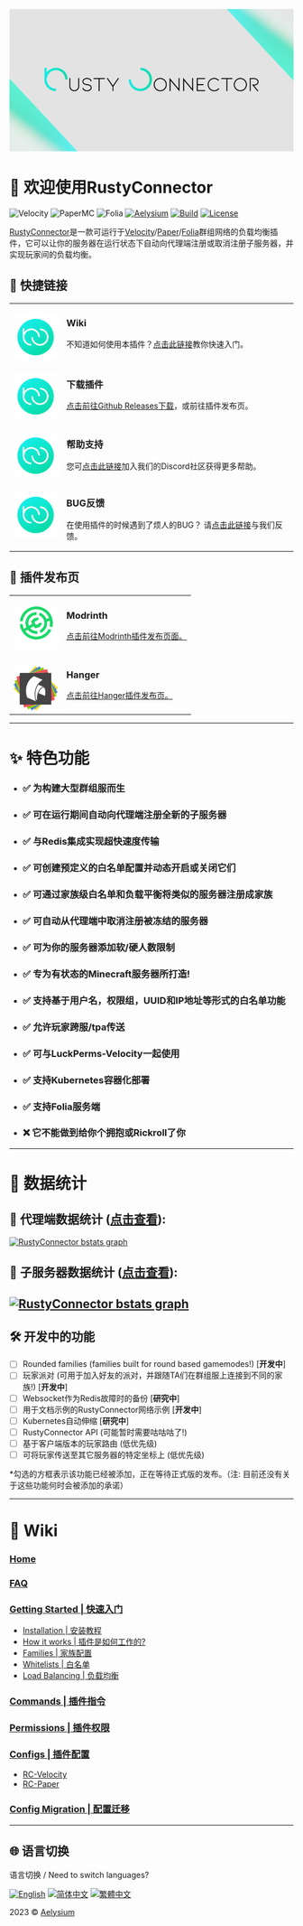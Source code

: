 ![Aelysium Wordmark Image](https://github.com/Aelysium-Group/.github/blob/main/images/rustyconnector-wordmark.png?raw=true)

# 👋 欢迎使用RustyConnector
![Velocity](https://flat.badgen.net/badge/Velocity/3.1.1%20-%203.2.0/1197d1?icon=dockbit)
![PaperMC](https://flat.badgen.net/badge/Paper/1.16%20-%201.20.1/F96854?icon=telegram)
![Folia](https://flat.badgen.net/badge/Folia/Supported/E004BC?icon=maven)
[![Aelysium](https://flat.badgen.net/badge/Discord/Aelysium/5865F2?icon=discord)](https://join.aelysium.group/)
[![Build](https://flat.badgen.net/github/release/Aelysium-Group/rusty-connector?label=Latest%20Stable%20Release&icon=maven)](https://github.com/Aelysium-Group/rusty-connector/releases)
[![License](https://flat.badgen.net/badge/License/MIT/5865F2)](https://github.com/Aelysium-Group/rusty-connector/blob/main/LICENSE)

[RustyConnector]是一款可运行于[Velocity]/[Paper]/[Folia]群组网络的负载均衡插件，它可以让你的服务器在运行状态下自动向代理端注册或取消注册子服务器，并实现玩家间的负载均衡。

<!-- Table-1 -->
<table>
<thead>
<h2>🧭 快捷链接</h2>
</thead>
<tbody>
<tr>
  <td width="80" align="center" valign="top">
    <br>
    <a href="https://github.com/Aelysium-Group/rusty-connector/wiki"><img src="./blob/images/logo/rc-logo.webp"></a>
  </td>
  <td valign="top">
    <h3>Wiki</h3>
    <p>
      不知道如何使用本插件？<a href="https://github.com/Aelysium-Group/rusty-connector/wiki">点击此链接</a>教你快速入门。
    </p>
  </td>
</tr>
<tr>
  <td width="80" align="center" valign="top">
    <br>
    <a href="https://github.com/Aelysium-Group/rusty-connector/releases"><img src="./blob/images/logo/rc-logo.webp"></a>
  </td>
  <td valign="top">
    <h3>下载插件</h3>
    <p>
      <a href="https://github.com/Aelysium-Group/rusty-connector/releases">点击前往Github Releases下载</a>，或前往插件发布页。
    </p>
  </td>
</tr>
<tr>
  <td width="80" align="center" valign="top">
    <br>
    <a href="https://join.aelysium.group"><img src="./blob/images/logo/rc-logo.webp"></a>
  </td>
  <td>
    <h3>帮助支持</h3>
    <p>
      您可<a href="https://join.aelysium.group">点击此链接</a>加入我们的Discord社区获得更多帮助。
    </p>
  </td>
</tr>
<tr>
  <td width="80" align="center" valign="top">
    <br>
    <a href="https://github.com/Aelysium-Group/rusty-connector/issues"><img src="./blob/images/logo/rc-logo.webp"></a>
  </td>
  <td>
    <h3>BUG反馈</h3>
    <p>
      在使用插件的时候遇到了烦人的BUG？ 请<a href="https://github.com/Aelysium-Group/rusty-connector/issues">点击此链接</a>与我们反馈。
    </p>
  </td>
</tr>
</tbody>
</table>

<!-- Table-2 -->
<table>
<thead>
<h2>🚀 插件发布页</h2>
</thead>
<tbody>
<tr>
  <td width="80" align="center" valign="top">
    <br>
    <a href="https://modrinth.com/plugin/rustyconnector"><img src="./blob/images/logo/modrinth.svg"></a>
  </td>
  <td valign="top">
    <h3>Modrinth</h3>
    <p>
      <a href="https://modrinth.com/plugin/rustyconnector">点击前往Modrinth插件发布页面。</a>
    </p>
  </td>
</tr>
<tr>
  <td width="80" align="center" valign="top">
    <br>
    <a href="https://hangar.papermc.io/nathan-i-martin/RustyConnector"><img src="./blob/images/logo/hangar.svg"></a>
  </td>
  <td valign="top">
    <h3>Hanger</h3>
    <p>
      <a href="https://hangar.papermc.io/nathan-i-martin/RustyConnector">点击前往Hanger插件发布页。</a>
    </p>
  </td>
</tr>
</tbody>
</table>

---
# ✨ 特色功能
- ### ✅ 为构建大型群组服而生
- ### ✅ 可在运行期间自动向代理端注册全新的子服务器
- ### ✅ 与Redis集成实现超快速度传输
- ### ✅ 可创建预定义的白名单配置并动态开启或关闭它们
- ### ✅ 可通过家族级白名单和负载平衡将类似的服务器注册成家族
- ### ✅ 可自动从代理端中取消注册被冻结的服务器
- ### ✅ 可为你的服务器添加软/硬人数限制
- ### ✅ 专为有状态的Minecraft服务器所打造!
- ### ✅ 支持基于用户名，权限组，UUID和IP地址等形式的白名单功能
- ### ✅ 允许玩家跨服/tpa传送
- ### ✅ 可与LuckPerms-Velocity一起使用
- ### ✅ 支持Kubernetes容器化部署
- ### ✅ 支持Folia服务端
- ### ❌ 它不能做到给你个拥抱或Rickroll了你

---
# 🎨 数据统计

## 🌌 代理端数据统计 ([点击查看](https://bstats.org/plugin/velocity/RustyConnector/17972)):
[![RustyConnector bstats graph](https://bstats.org/signatures/velocity/RustyConnector.svg)](https://bstats.org/signatures/velocity/RustyConnector.svg)
## 🌌 子服务器数据统计 ([点击查看](https://bstats.org/plugin/bukkit/RustyConnector/17973)):
[![RustyConnector bstats graph](https://bstats.org/signatures/bukkit/RustyConnector.svg)](https://bstats.org/signatures/bukkit/RustyConnector.svg)
---
## 🛠 开发中的功能
- [ ] Rounded families (families built for round based gamemodes!) [__开发中__]
- [ ] 玩家派对 (可用于加入好友的派对，并跟随TA们在群组服上连接到不同的家族!) [__开发中__]
- [ ] Websocket作为Redis故障时的备份 [__研究中__]
- [ ] 用于文档示例的RustyConnector网络示例 [__开发中__]
- [ ] Kubernetes自动伸缩 [__研究中__]
- [ ] RustyConnector API (可能暂时需要咕咕咕了!)
- [ ] 基于客户端版本的玩家路由 (低优先级)
- [ ] 可将玩家传送至其它服务器的特定坐标上 (低优先级)

\*勾选的方框表示该功能已经被添加，正在等待正式版的发布。（注: 目前还没有关于这些功能何时会被添加的承诺）

---
# 📖 Wiki
### [Home](https://github.com/Aelysium-Group/rusty-connector/wiki)
### [FAQ](https://github.com/Aelysium-Group/rusty-connector/wiki#faq)
### [Getting Started | 快速入门](https://github.com/Aelysium-Group/rusty-connector/wiki/Getting-Started-(First-Time))
  - [Installation | 安装教程](https://github.com/Aelysium-Group/rusty-connector/wiki/Getting-Started-(First-Time))
  - [How it works | 插件是如何工作的?](https://github.com/Aelysium-Group/rusty-connector/wiki/Getting-Started-(First-Time)#how-it-works)
  - [Families | 家族配置](https://github.com/Aelysium-Group/rusty-connector/wiki/Family)
  - [Whitelists | 白名单](https://github.com/Aelysium-Group/rusty-connector/wiki/Whitelist)
  - [Load Balancing | 负载均衡](https://github.com/Aelysium-Group/rusty-connector/wiki/Family#load-balancing)
### [Commands | 插件指令](https://github.com/Aelysium-Group/rusty-connector/wiki/Commands)
### [Permissions | 插件权限](https://github.com/Aelysium-Group/rusty-connector/wiki/Permissions)
### [Configs | 插件配置](https://github.com/Aelysium-Group/rusty-connector/wiki/Config-Migration)
  - [RC-Velocity](https://github.com/Aelysium-Group/rusty-connector/wiki/Config-v2#rc-velocity)
  - [RC-Paper](https://github.com/Aelysium-Group/rusty-connector/wiki/Config-v2#rc-paper)
### [Config Migration | 配置迁移](https://github.com/Aelysium-Group/rusty-connector/wiki/Config-Migration)

---
## 🌐 语言切换

语言切换 / Need to switch languages?

[![English](https://flat.badgen.net/badge/English/Click%20me/blue)](https://github.com/Aelysium-Group/rusty-connector)
[![简体中文](https://flat.badgen.net/badge/简体中文/Click%20me/blue)](https://github.com/Aelysium-Group/rustyconnector-zhhans)
[![繁體中文](https://flat.badgen.net/badge/繁體中文/Click%20me/blue)](https://github.com/Aelysium-Group/rustyconnector-zhhant)

2023 © [Aelysium](https://www.aelysium.group)

<!-- URL LIST -->
[Folia]:https://github.com/PaperMC/Folia
[Paper]: https://papermc.io
[Velocity]: https://velocitypowered.com
[RustyConnector]: https://github.com/Aelysium-Group/rusty-connector
